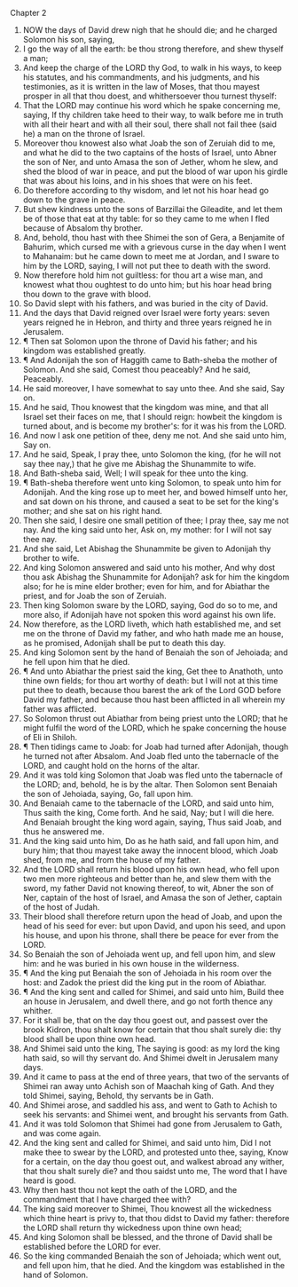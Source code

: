 

Chapter 2

1. NOW the days of David drew nigh that he should die; and he charged Solomon his son, saying,
2. I go the way of all the earth: be thou strong therefore, and shew thyself a man;
3. And keep the charge of the LORD thy God, to walk in his ways, to keep his statutes, and his commandments, and his judgments, and his testimonies, as it is written in the law of Moses, that thou mayest prosper in all that thou doest, and whithersoever thou turnest thyself:
4. That the LORD may continue his word which he spake concerning me, saying, If thy children take heed to their way, to walk before me in truth with all their heart and with all their soul, there shall not fail thee (said he) a man on the throne of Israel.
5. Moreover thou knowest also what Joab the son of Zeruiah did to me, and what he did to the two captains of the hosts of Israel, unto Abner the son of Ner, and unto Amasa the son of Jether, whom he slew, and shed the blood of war in peace, and put the blood of war upon his girdle that was about his loins, and in his shoes that were on his feet.
6. Do therefore according to thy wisdom, and let not his hoar head go down to the grave in peace.
7. But shew kindness unto the sons of Barzillai the Gileadite, and let them be of those that eat at thy table: for so they came to me when I fled because of Absalom thy brother.
8. And, behold, thou hast with thee Shimei the son of Gera, a Benjamite of Bahurim, which cursed me with a grievous curse in the day when I went to Mahanaim: but he came down to meet me at Jordan, and I sware to him by the LORD, saying, I will not put thee to death with the sword.
9. Now therefore hold him not guiltless: for thou art a wise man, and knowest what thou oughtest to do unto him; but his hoar head bring thou down to the grave with blood.
10. So David slept with his fathers, and was buried in the city of David.
11. And the days that David reigned over Israel were forty years: seven years reigned he in Hebron, and thirty and three years reigned he in Jerusalem.
12. ¶ Then sat Solomon upon the throne of David his father; and his kingdom was established greatly.
13. ¶ And Adonijah the son of Haggith came to Bath-sheba the mother of Solomon.  And she said, Comest thou peaceably?  And he said, Peaceably.
14. He said moreover, I have somewhat to say unto thee.  And she said, Say on.
15. And he said, Thou knowest that the kingdom was mine, and that all Israel set their faces on me, that I should reign: howbeit the kingdom is turned about, and is become my brother's: for it was his from the LORD.
16. And now I ask one petition of thee, deny me not.  And she said unto him, Say on.
17. And he said, Speak, I pray thee, unto Solomon the king, (for he will not say thee nay,) that he give me Abishag the Shunammite to wife.
18. And Bath-sheba said, Well; I will speak for thee unto the king.
19. ¶ Bath-sheba therefore went unto king Solomon, to speak unto him for Adonijah.  And the king rose up to meet her, and bowed himself unto her, and sat down on his throne, and caused a seat to be set for the king's mother; and she sat on his right hand.
20. Then she said, I desire one small petition of thee; I pray thee, say me not nay.  And the king said unto her, Ask on, my mother: for I will not say thee nay.
21. And she said, Let Abishag the Shunammite be given to Adonijah thy brother to wife.
22. And king Solomon answered and said unto his mother, And why dost thou ask Abishag the Shunammite for Adonijah?  ask for him the kingdom also; for he is mine elder brother; even for him, and for Abiathar the priest, and for Joab the son of Zeruiah.
23. Then king Solomon sware by the LORD, saying, God do so to me, and more also, if Adonijah have not spoken this word against his own life.
24. Now therefore, as the LORD liveth, which hath established me, and set me on the throne of David my father, and who hath made me an house, as he promised, Adonijah shall be put to death this day.
25. And king Solomon sent by the hand of Benaiah the son of Jehoiada; and he fell upon him that he died.
26. ¶ And unto Abiathar the priest said the king, Get thee to Anathoth, unto thine own fields; for thou art worthy of death: but I will not at this time put thee to death, because thou barest the ark of the Lord GOD before David my father, and because thou hast been afflicted in all wherein my father was afflicted.
27. So Solomon thrust out Abiathar from being priest unto the LORD; that he might fulfil the word of the LORD, which he spake concerning the house of Eli in Shiloh.
28. ¶ Then tidings came to Joab: for Joab had turned after Adonijah, though he turned not after Absalom.  And Joab fled unto the tabernacle of the LORD, and caught hold on the horns of the altar.
29. And it was told king Solomon that Joab was fled unto the tabernacle of the LORD; and, behold, he is by the altar.  Then Solomon sent Benaiah the son of Jehoiada, saying, Go, fall upon him.
30. And Benaiah came to the tabernacle of the LORD, and said unto him, Thus saith the king, Come forth.  And he said, Nay; but I will die here.  And Benaiah brought the king word again, saying, Thus said Joab, and thus he answered me.
31. And the king said unto him, Do as he hath said, and fall upon him, and bury him; that thou mayest take away the innocent blood, which Joab shed, from me, and from the house of my father.
32. And the LORD shall return his blood upon his own head, who fell upon two men more righteous and better than he, and slew them with the sword, my father David not knowing thereof, to wit, Abner the son of Ner, captain of the host of Israel, and Amasa the son of Jether, captain of the host of Judah.
33. Their blood shall therefore return upon the head of Joab, and upon the head of his seed for ever: but upon David, and upon his seed, and upon his house, and upon his throne, shall there be peace for ever from the LORD.
34. So Benaiah the son of Jehoiada went up, and fell upon him, and slew him: and he was buried in his own house in the wilderness.
35. ¶ And the king put Benaiah the son of Jehoiada in his room over the host: and Zadok the priest did the king put in the room of Abiathar.
36. ¶ And the king sent and called for Shimei, and said unto him, Build thee an house in Jerusalem, and dwell there, and go not forth thence any whither.
37. For it shall be, that on the day thou goest out, and passest over the brook Kidron, thou shalt know for certain that thou shalt surely die: thy blood shall be upon thine own head.
38. And Shimei said unto the king, The saying is good: as my lord the king hath said, so will thy servant do.  And Shimei dwelt in Jerusalem many days.
39. And it came to pass at the end of three years, that two of the servants of Shimei ran away unto Achish son of Maachah king of Gath.  And they told Shimei, saying, Behold, thy servants be in Gath.
40. And Shimei arose, and saddled his ass, and went to Gath to Achish to seek his servants: and Shimei went, and brought his servants from Gath.
41. And it was told Solomon that Shimei had gone from Jerusalem to Gath, and was come again.
42. And the king sent and called for Shimei, and said unto him, Did I not make thee to swear by the LORD, and protested unto thee, saying, Know for a certain, on the day thou goest out, and walkest abroad any wither, that thou shalt surely die?  and thou saidst unto me, The word that I have heard is good.
43. Why then hast thou not kept the oath of the LORD, and the commandment that I have charged thee with?
44. The king said moreover to Shimei, Thou knowest all the wickedness which thine heart is privy to, that thou didst to David my father: therefore the LORD shall return thy wickedness upon thine own head;
45. And king Solomon shall be blessed, and the throne of David shall be established before the LORD for ever.
46. So the king commanded Benaiah the son of Jehoiada; which went out, and fell upon him, that he died.  And the kingdom was established in the hand of Solomon.
